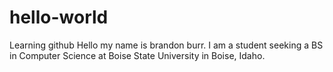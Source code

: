 # hello-world
Learning github
Hello my name is brandon burr. I am a student seeking a BS in Computer Science at Boise State University in Boise, Idaho.
